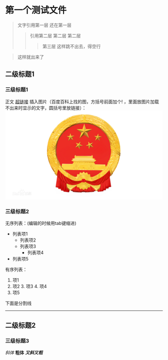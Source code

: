 # 第一个测试文件
> 文字引用第一层
> 还在第一层
> >引用第二层
> >第二层
> >第二层
> > >第三层
> 这样跳不出去，得空行

> 这样就出来了
## 二级标题1
### 三级标题1
正文
[超链接](https://1050625.github.io/wiki)
插入图片（百度百科上找的图，方括号前面加个! ，里面放图片加载不出来时显示的文字，圆括号里放链接）：
![图片无法加载](./images/1.webp)
### 三级标题2
无序列表：(编辑的时候用tab键缩进)

- 列表项1
	- 列表项2
	- 列表项3
		- 列表项4
- 列表项5

有序列表：
1. 项1
2. 项2
	3. 项3
	4. 项4
5. 项5 

下面是分割线
***
## 二级标题2
### 三级标题3
*斜体*
**粗体**
***又斜又粗***
